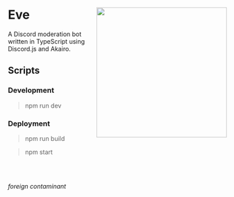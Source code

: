 # Eve <img src="https://i.imgur.com/WrjNQi4.png" width="300" align="right">

A Discord moderation bot written in TypeScript using Discord.js and Akairo.

## Scripts

### Development
> npm run dev 


### Deployment
> npm run build 

> npm start
 
<br />
<br />

*foreign contaminant*
